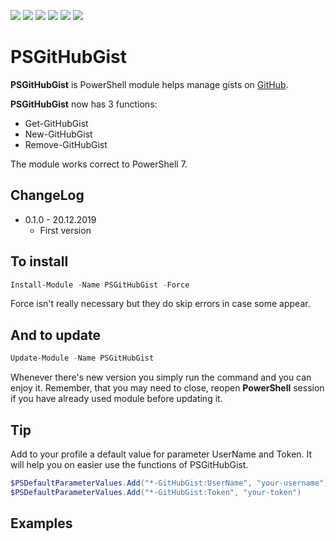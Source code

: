 
<p align="left">
  <a href="https://www.powershellgallery.com/packages/PSYamahaMusicCast"><img src="https://img.shields.io/azure-devops/build/mnadobnik/e0b7e400-0d25-496b-90c1-d3d3224f163c/6"></a>
  <a href="https://www.powershellgallery.com/packages/PSGitHubGist"><img src="https://img.shields.io/powershellgallery/v/PSGitHubGist.svg"></a>
  <a href="https://www.powershellgallery.com/packages/PSGitHubGist"><img src="https://img.shields.io/powershellgallery/p/PSGitHubGist.svg"></a>
  <a href="https://twitter.com/MateuszNadobnik"><img src="https://img.shields.io/twitter/follow/MateuszNadobnik.svg?label=Twitter%20%40MateuszNadobnik&style=social"></a>
  <a href="https://akademiapowershell.pl"><img src="https://img.shields.io/badge/Blog-AkademiaPowerShell-2A6496.svg"></a>
  <a href="https://www.linkedin.com/in/mnadobnik/"><img src="https://img.shields.io/badge/LinkedIn-mnadobnik-0077B5.svg?logo=LinkedIn"></a>
</p>



# PSGitHubGist
**PSGitHubGist** is PowerShell module helps manage gists on [GitHub](http://github.com/).

**PSGitHubGist** now has 3 functions:
- Get-GitHubGist
- New-GitHubGist
- Remove-GitHubGist

The module works correct to PowerShell 7.

## ChangeLog

- 0.1.0 - 20.12.2019
  - First version

## To install

```powershell
Install-Module -Name PSGitHubGist -Force
```

Force isn't really necessary but they do skip errors in case some appear.

## And to update

```powershell
Update-Module -Name PSGitHubGist
```

Whenever there's new version you simply run the command and you can enjoy it. Remember, that you may need to close, reopen **PowerShell** session if you have already used module before updating it.

## Tip
Add to your profile a default value for parameter UserName and Token. It will help you on easier use the functions of PSGitHubGist.

```powershell
$PSDefaultParameterValues.Add("*-GitHubGist:UserName", "your-username")
$PSDefaultParameterValues.Add("*-GitHubGist:Token", "your-token")
```

## Examples
